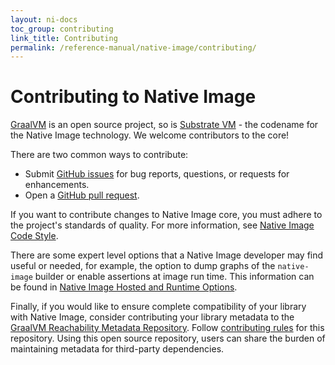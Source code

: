 ```yaml
---
layout: ni-docs
toc_group: contributing
link_title: Contributing
permalink: /reference-manual/native-image/contributing/
---
```


# Contributing to Native Image

[GraalVM](https://github.com/oracle/graal/) is an open source project, so is [Substrate VM](https://github.com/oracle/graal/tree/master/substratevm) - the codename for the Native Image technology.
We welcome contributors to the core!

There are two common ways to contribute:

- Submit [GitHub issues](https://github.com/oracle/graal/issues) for bug reports, questions, or requests for enhancements.
- Open a [GitHub pull request](https://github.com/oracle/graal/pulls).

If you want to contribute changes to Native Image core, you must adhere to the project's standards of quality. For more information, see [Native Image Code Style](CodeStyle.md).

There are some expert level options that a Native Image developer may find useful or needed, for example, the option to dump graphs of the `native-image` builder or enable assertions at image run time. This information can be found in [Native Image Hosted and Runtime Options](HostedvsRuntimeOptions.md).

Finally, if you would like to ensure complete compatibility of your library with Native Image, consider contributing your library metadata to the [GraalVM Reachability Metadata Repository](https://github.com/oracle/graalvm-reachability-metadata). 
Follow [contributing rules](https://github.com/oracle/graalvm-reachability-metadata/CONTRIBUTING.md) for this repository. 
Using this open source repository, users can share the burden of maintaining metadata for third-party dependencies.
